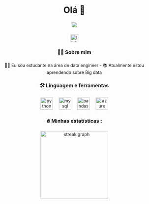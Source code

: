 <h1 align="center">Olá 👋</h1>

###

<div align="center">
  <img src="https://profile-counter.glitch.me/Avila2214/count.svg?"  />
</div>

###

<div align="center">
  <a href="https://l1nk.dev/LinkedIn-avila1" target="_blank">
    <img src="https://img.shields.io/static/v1?message=LinkedIn&logo=linkedin&label=&color=0077B5&logoColor=white&labelColor=&style=for-the-badge" height="25" alt="linkedin logo"  />
  </a>
</div>

###

<h3 align="center">👩‍💻  Sobre mim</h3>

###

<p align="center">👨🏿 Eu sou estudante na área de data engineer - 📚 Atualmente estou aprendendo sobre Big data</p>

###

<h3 align="center">🛠 Linguagem e ferramentas</h3>

###

<div align="center">
  <img src="https://cdn.jsdelivr.net/gh/devicons/devicon/icons/python/python-original.svg" height="40" alt="python logo"  />
  <img width="12" />
  <img src="https://cdn.jsdelivr.net/gh/devicons/devicon/icons/mysql/mysql-original.svg" height="40" alt="mysql logo"  />
  <img width="12" />
  <img src="https://cdn.jsdelivr.net/gh/devicons/devicon/icons/pandas/pandas-original.svg" height="40" alt="pandas logo"  />
  <img width="12" />
  <img src="https://cdn.jsdelivr.net/gh/devicons/devicon/icons/azure/azure-original.svg" height="40" alt="azure logo"  />
</div>

###

<h3 align="center">🔥   Minhas estatísticas :</h3>

###

<div align="center">
  <img src="https://streak-stats.demolab.com?user=Avila2214&locale=en&mode=daily&theme=dark&hide_border=false&border_radius=5&order=3" height="220" alt="streak graph"  />
</div>

###
